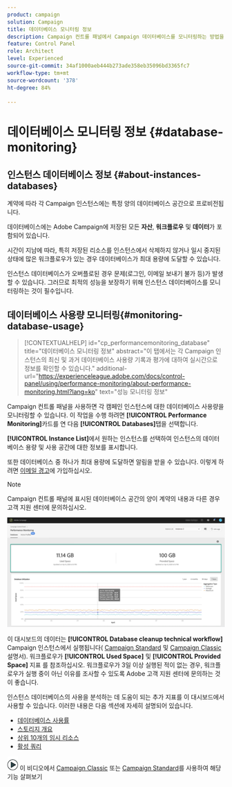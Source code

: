 ```yaml
---
product: campaign
solution: Campaign
title: 데이터베이스 모니터링 정보
description: Campaign 컨트롤 패널에서 Campaign 데이터베이스를 모니터링하는 방법을 알아봅니다.
feature: Control Panel
role: Architect
level: Experienced
source-git-commit: 34af1000aeb444b273ade358eb35096bd3365fc7
workflow-type: tm+mt
source-wordcount: '378'
ht-degree: 84%

---
```


# 데이터베이스 모니터링 정보 {#database-monitoring}

## 인스턴스 데이터베이스 정보 {#about-instances-databases}

계약에 따라 각 Campaign 인스턴스에는 특정 양의 데이터베이스 공간으로 프로비전됩니다.

데이터베이스에는 Adobe Campaign에 저장된 모든 **자산**, **워크플로우** 및 **데이터**&#x200B;가 포함되어 있습니다.

시간이 지남에 따라, 특히 저장된 리소스를 인스턴스에서 삭제하지 않거나 일시 중지된 상태에 많은 워크플로우가 있는 경우 데이터베이스가 최대 용량에 도달할 수 있습니다.

인스턴스 데이터베이스가 오버플로된 경우 문제(로그인, 이메일 보내기 불가 등)가 발생할 수 있습니다. 그러므로 최적의 성능을 보장하기 위해 인스턴스 데이터베이스를 모니터링하는 것이 필수입니다.

## 데이터베이스 사용량 모니터링{#monitoring-database-usage}

>[!CONTEXTUALHELP]
>id="cp_performancemonitoring_database"
>title="데이터베이스 모니터링 정보"
>abstract="이 탭에서는 각 Campaign 인스턴스의 최신 및 과거 데이터베이스 사용량 기록과 평가에 대하여 실시간으로 정보를 확인할 수 있습니다."
>additional-url="https://experienceleague.adobe.com/docs/control-panel/using/performance-monitoring/about-performance-monitoring.html?lang=ko" text="성능 모니터링 정보"

Campaign 컨트롤 패널을 사용하면 각 캠페인 인스턴스에 대한 데이터베이스 사용량을 모니터링할 수 있습니다. 이 작업을 수행 하려면 **[!UICONTROL Performance Monitoring]**&#x200B;카드를 연 다음 **[!UICONTROL Databases]**&#x200B;탭을 선택합니다.

**[!UICONTROL Instance List]**&#x200B;에서 원하는 인스턴스를 선택하여 인스턴스의 데이터베이스 용량 및 사용 공간에 대한 정보를 표시합니다.

또한 데이터베이스 중 하나가 최대 용량에 도달하면 알림을 받을 수 있습니다. 이렇게 하려면 [이메일 경고](../../performance-monitoring/using/email-alerting.md)에 가입하십시오.

>[!NOTE]
>
>Campaign 컨트롤 패널에 표시된 데이터베이스 공간의 양이 계약의 내용과 다른 경우 고객 지원 센터에 문의하십시오.

![](assets/databases_dashboard.png)

이 대시보드의 데이터는 **[!UICONTROL Database cleanup technical workflow]** Campaign 인스턴스에서 실행됩니다( [Campaign Standard](https://experienceleague.adobe.com/docs/campaign-standard/using/administrating/application-settings/technical-workflows.html?lang=ko#list-of-technical-workflows) 및 [Campaign Classic](https://experienceleague.adobe.com/docs/campaign-classic/using/monitoring-campaign-classic/data-processing/database-cleanup-workflow.html?lang=ko) 설명서). 워크플로우가 **[!UICONTROL Used Space]** 및 **[!UICONTROL Provided Space]** 지표 를 참조하십시오. 워크플로우가 3일 이상 실행된 적이 없는 경우, 워크플로우가 실행 중이 아닌 이유를 조사할 수 있도록 Adobe 고객 지원 센터에 문의하는 것이 좋습니다.

인스턴스 데이터베이스의 사용을 분석하는 데 도움이 되는 추가 지표를 이 대시보드에서 사용할 수 있습니다. 이러한 내용은 다음 섹션에 자세히 설명되어 있습니다.

* [데이터베이스 사용률](../../performance-monitoring/using/database-utilization.md)
* [스토리지 개요](../../performance-monitoring/using/database-storage-overview.md)
* [상위 10개의 임시 리소스](../../performance-monitoring/using/database-top-ten-resources.md)
* [활성 쿼리](../../performance-monitoring/using/database-active-queries.md)

![](assets/do-not-localize/how-to-video.png) 이 비디오에서 [Campaign Classic](https://experienceleague.adobe.com/docs/campaign-classic-learn/control-panel/performance-monitoring/monitoring-databases.html?lang=ko#performance-monitoring) 또는 [Campaign Standard](https://experienceleague.adobe.com/docs/campaign-standard-learn/control-panel/performance-monitoring/monitoring-databases.html?lang=ko#performance-monitoring)를 사용하여 해당 기능 살펴보기
